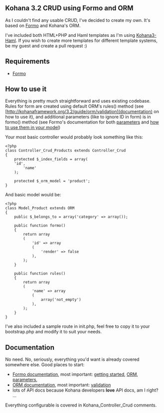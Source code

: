 Kohana 3.2 CRUD using Formo and ORM
-----------------------------------
As I couldn't find any usable CRUD, I've decided to create my own. It's based on [Formo](https://github.com/bmidget/kohana-formo) and Kohana's ORM.

I've included both HTML+PHP and Haml templates as I'm using [Kohana3-Haml](https://github.com/d4rky-pl/kohana3-haml).
If you wish to create more templates for different template systems, be my guest and create a pull request :)

Requirements
------------

* [Formo](https://github.com/bmidget/kohana-formo)

How to use it
-------------
Everything is pretty much straightforward and uses existing codebase. Rules for form are created using default ORM's rules() method (see [http://kohanaframework.org/3.2/guide/orm/validation](documentation) on how to use it), and additional parameters (like to ignore ID in form) is in formo() method (see Formo's documentation for both [parameters](https://github.com/bmidget/kohana-formo/blob/3.2/master/guide/formo/formo.parameters.md) and [how to use them in your model](https://github.com/bmidget/kohana-formo/blob/3.2/master/guide/formo/formo.orm.md))

Your most basic controller would probably look something like this:

    <?php
    class Controller_Crud_Products extends Controller_Crud
    {	 
    	protected $_index_fields = array(
		'id',
    		'name'
    	);
    
    	protected $_orm_model = 'product';
    }

And basic model would be:

    <?php
    class Model_Product extends ORM
    {
    	public $_belongs_to = array('category' => array());
    
    	public function formo()
    	{
    		return array
    		(
    			'id' => array
    			(
    				'render' => false
    			),
    		);
    	}
    
    	public function rules()
    	{
    		return array
    		(
    			'name' => array
    			(
    				array('not_empty')
    			),
    		);
    	}
    }

I've also included a sample route in init.php, feel free to copy it to your bootstrap.php and modify it to suit your needs.

Documentation
-------------
No need. No, seriously, everything you'd want is already covered somewhere else.
Good places to start:

* [Formo documentation](https://github.com/bmidget/kohana-formo/blob/3.2/master/guide/formo/), most important: [getting started](https://github.com/bmidget/kohana-formo/blob/3.2/master/guide/formo/formo.getting-started.md), [ORM](https://github.com/bmidget/kohana-formo/blob/3.2/master/guide/formo/formo.orm.md), [parameters](https://github.com/bmidget/kohana-formo/blob/3.2/master/guide/formo/formo.parameters.md), 
* [ORM documentation](http://kohanaframework.org/3.2/guide/orm), most important: [validation](http://kohanaframework.org/3.2/guide/orm/validation)
* lots of API docs because Kohana developers **love** API docs, am I right? ...

Everything configurable is covered in Kohana_Controller_Crud comments.
